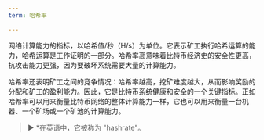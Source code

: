 ```yaml
---
term: 哈希率

---
```

网络计算能力的指标，以哈希值/秒（H/s）为单位。它表示矿工执行哈希运算的能力，哈希运算是工作证明的一部分。哈希率高意味着比特币经济史的安全性更高，抗攻击能力更强，因为要破坏系统需要大量的计算能力。

哈希率还表明矿工之间的竞争情况：哈希率越高，挖矿难度越大，从而影响奖励的分配和矿工的盈利能力。因此，它是比特币系统健康和安全的一个关键指标。正如哈希率可以用来衡量比特币网络的整体计算能力一样，它也可以用来衡量一台机器、一个矿场或一个矿池的计算能力。

> ► *在英语中，它被称为 "hashrate"。